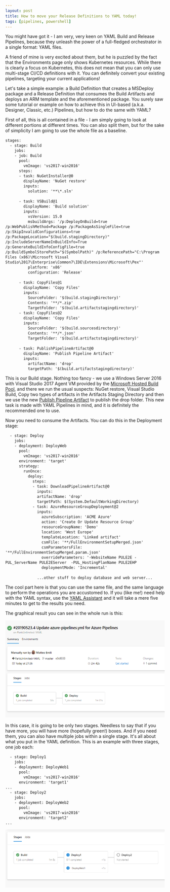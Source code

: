 ```yaml
---
layout: post
title: How to move your Release Definitions to YAML today!
tags: [pipelines, powershell]
---
```

You might have got it - I am very, very keen on YAML Build and Release Pipelines, because they unleash the power of a full-fledged orchestrator in a single format: YAML files.

A friend of mine is very excited about them, but he is puzzled by the fact that the Environments page only shows Kubernetes resources. While there is clearly a focus on Kubernetes, this does not mean that you can only use multi-stage CI/CD definitions with it. You can definitely convert your existing pipelines, targeting your current applications!

Let's take a simple example: a Build Definition that creates a MSDeploy package and a Release Definition that consumes the Build Artifacts and deploys an ARM template and the aforementioned package. You surely saw some tutorial or example on how to achieve this in UI-based (a.k.a. Designer, Classic, etc.) Pipelines, but how to do the same with YAML?

First of all, this is all contained in a file - I am simply going to look at different portions at different times. You can also split them, but for the sake of simplicity I am going to use the whole file as a baseline.

```
stages:
  - stage: Build
    jobs:
    - job: Build
      pool: 
        vmImage: 'vs2017-win2016'
      steps:
      - task: NuGetInstaller@0
        displayName: 'NuGet restore'
        inputs:
          solution: '**\*.sln'

      - task: VSBuild@1
        displayName: 'Build solution'
        inputs:
          vsVersion: 15.0
          msbuildArgs: '/p:DeployOnBuild=true /p:WebPublishMethod=Package /p:PackageAsSingleFile=true /p:SkipInvalidConfigurations=true /p:PackageLocation="$(build.stagingDirectory)" /p:IncludeServerNameInBuildInfo=True /p:GenerateBuildInfoConfigFile=true /p:BuildSymbolStorePath="$(SymbolPath)" /p:ReferencePath="C:\Program Files (x86)\Microsoft Visual Studio\2017\Enterprise\Common7\IDE\Extensions\Microsoft\Pex"'
          platform: 'x86'
          configuration: 'Release'

      - task: CopyFiles@1
        displayName: 'Copy Files'
        inputs:
          SourceFolder: '$(build.stagingDirectory)'
          Contents: '**/*.zip'
          TargetFolder: '$(build.artifactstagingdirectory)'
      - task: CopyFiles@2
        displayName: 'Copy Files'
        inputs:
          SourceFolder: '$(build.sourcesdirectory)'
          Contents: '**/*.json'
          TargetFolder: '$(build.artifactstagingdirectory)'

      - task: PublishPipelineArtifact@0
        displayName: 'Publish Pipeline Artifact'
        inputs:
          artifactName: 'drop'
          targetPath: '$(build.artifactstagingdirectory)'
```

This is our Build stage. Nothing too fancy - we use a Windows Server 2016 with Visual Studio 2017 Agent VM provided by the [Microsoft Hosted Build Pool](https://docs.microsoft.com/en-us/azure/devops/pipelines/agents/hosted?view=azure-devops), and there we run the usual suspects: NuGet restore, Visual Studio Build, Copy two types of artifacts in the Artifacts Staging Directory and then we use the new [Publish Pipeline Artifact](https://docs.microsoft.com/en-us/azure/devops/pipelines/artifacts/pipeline-artifacts?view=azure-devops&tabs=yaml) to publish the drop folder. This new task is made with YAML Pipelines in mind, and it is definitely the recommended one to use.

Now you need to consume the Artifacts. You can do this in the Deployment stage:

```
  - stage: Deploy
    jobs:
    - deployment: DeployWeb
      pool:
        vmImage: 'vs2017-win2016'
      environment: 'target'
      strategy:
        runOnce:
          deploy:
            steps:
            - task: DownloadPipelineArtifact@0
              inputs:
              artifactName: 'drop'
              targetPath: $(System.DefaultWorkingDirectory)
            - task: AzureResourceGroupDeployment@2
              inputs:
                azureSubscription: 'ACME Azure'
                action: 'Create Or Update Resource Group'
                resourceGroupName: 'Demo'
                location: 'West Europe'
                templateLocation: 'Linked artifact'
                csmFile: '**/FullEnvironmentSetupMerged.json'
                csmParametersFile: '**/FullEnvironmentSetupMerged.param.json'
                overrideParameters: '-WebsiteName PULE2E -PUL_ServerName PULE2EServer  -PUL_HostingPlanName PULE2EHP
                deploymentMode: 'Incremental'

              ...other stuff to deploy database and web server...
```

The cool part here is that you can use the same file, and the same language to perform the operations you are accustomed to. If you (like me!) need help with the YAML syntax, use the [YAML Assistant](https://mattvsts.github.io/2019/04/11/do-you-want-to-move-to-yaml-pipelines/) and it will take a mere five minutes to get to the results you need.

The graphical result you can see in the whole run is this:

![UI](/images/posts/20190523.1.png)

In this case, it is going to be only two stages. Needless to say that if you have more, you will have more (hopefully green!) boxes. And if you need them, you can also have multiple jobs within a single stage. It's all about what you put in the YAML definition. This is an example with three stages, one job each:

```
  - stage: Deploy1
    jobs:
    - deployment: DeployWeb1
      pool:
        vmImage: 'vs2017-win2016'
      environment: 'target1'
...
  - stage: Deploy2
    jobs:
    - deployment: DeployWeb2
      pool:
        vmImage: 'vs2017-win2016'
      environment: 'target2'
...
```

![ThreeStages](/images/posts/20190523.5.png)
